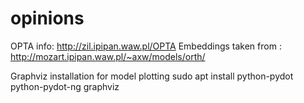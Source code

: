 # opinions
OPTA info: http://zil.ipipan.waw.pl/OPTA
Embeddings taken from : http://mozart.ipipan.waw.pl/~axw/models/orth/

Graphviz installation for model plotting
sudo apt install python-pydot python-pydot-ng graphviz